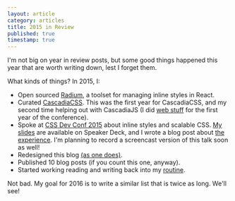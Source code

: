 ```yaml
---
layout: article
category: articles
title: 2015 in Review
published: true
timestamp: true
---
```


I'm not big on year in review posts, but some good things happened this year that are worth writing down, lest I forget them.

What kinds of things? In 2015, I:

- Open sourced [Radium](http://stack.formidable.com/radium/), a toolset for managing inline styles in React.
- Curated [CascadiaCSS](http://2015.cascadiajs.com/css/). This was the first year for CascadiaCSS, and my second time helping out with CascadiaJS (I did  [web stuff](http://2012.cascadiajs.com/) for the first year of the conference).
- Spoke at [CSS Dev Conf 2015](http://2015.cssdevconf.com/) about inline styles and scalable CSS. [My slides](https://speakerdeck.com/alexlande/react-inline-styles-and-the-future-of-css) are available on Speaker Deck, and I wrote a blog post about [the experience](http://www.alexlande.com/articles/how-i-made-my-first-conference-talk/). I'm planning to record a screencast version of this talk soon as well!
- Redesigned this blog [(as one does)](http://www.alexlande.com/articles/progress/).
- Published 10 blog posts (if you count this one, anyway).
- Started working reading and writing back into my [routine](http://www.alexlande.com/articles/how-i-learned-to-love-my-commute/).

Not bad. My goal for 2016 is to write a similar list that is twice as long. We'll see!
